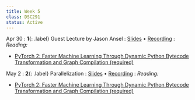 ```yaml
---
title: Week 5
class: DSC291
status: Active
---
```


Apr 30
: **1**{: .label} Guest Lecture by Jason Ansel
  : [Slides](assets/slides/jason_ansel_pytorch2.pdf) &#8226; [Recording](https://drive.google.com/drive/folders/1BslG1-HWxNjXkdTYXd9rudNQwll_aNJv?usp=sharing)
: *Reading:*
* [PyTorch 2: Faster Machine Learning Through Dynamic Python Bytecode Transformation and Graph Compilation (required)](https://pytorch.org/assets/pytorch2-2.pdf)


May 2
: **2**{: .label} Parallelization
  : [Slides](assets/slides/9_parallelization.pdf) &#8226; [Recording](https://podcast.ucsd.edu/watch/sp24/dsc291_d00/10)
: *Reading:*
* [PyTorch 2: Faster Machine Learning Through Dynamic Python Bytecode Transformation and Graph Compilation (required)](https://pytorch.org/assets/pytorch2-2.pdf)

